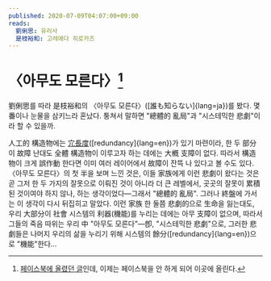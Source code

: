 ```yaml
---
published: 2020-07-09T04:07:00+09:00
reads:
  劉俐思: 유리사
  是枝裕和: 고레에다 히로카즈
---
```

〈아무도 모른다〉[^1]
=====================

劉俐思를 따라 是枝裕和의 〈아무도 모른다〉([誰も知らない]{lang=ja})를 봤다.
몇 番이나 눈물을 삼키느라 혼났다.
퉁쳐서 말하면 "總體的 亂局"과 "시스테믹한 悲劇"이라 할 수 있을까.

人工的 構造物에는 [宂長度][]([redundancy]{lang=en})가 있기 마련이라,
한 두 部分이 故障 난대도 全體 構造物이 이루고자 하는 데에는 大槪 支障이 없다.
따라서 構造物이 크게 誤作動 한다면 이미 여러 레이어에서 故障이 잔뜩
나 있다고 볼 수도 있다.
〈아무도 모른다〉의 첫 半을 보며 느낀 것은, 이들 家族에게 이런 悲劇이
왔다는 것은 곧 그저 한 두 가지의 잘못으로 이뤄진 것이 아니라 더 큰 레벨에서,
곳곳의 잘못이 累積된 것이여야 하지 않나, 하는 생각이었다—그래서 "總體的 亂局".
그러나 終盤에 가서는 이 생각이 다시 뒤집히고 말았다.
이런 家族 한 둘쯤 悲劇的으로 生命을 잃는대도,
우리 大部分이 社會 시스템의 利器(機能)를 누리는 데에는 아무 支障이 없으며,
따라서 그들의 죽음 따위는 우리 中 "아무도 모른다"—卽, "시스테믹한 悲劇"으로,
그러한 悲劇들은 나머지 우리의 삶을 누리기 위해 시스템의
餘分([redundancy]{lang=en})으로 "機能"한다…

[^1]: [페이스북에 올렸던 글][1]인데, 이제는 페이스북을 안 하게 되어 이곳에
      올린다.

[宂長度]: https://ko.wikipedia.org/wiki/%EC%97%AC%EC%9C%A0%EB%8F%84
[1]: https://www.facebook.com/hongminhee/posts/10222886443049439
